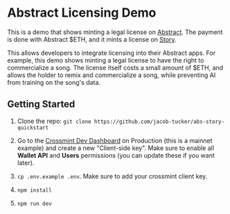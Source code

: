 # Abstract Licensing Demo

This is a demo that shows minting a legal license on [Abstract](https://docs.abs.xyz). The payment is done with Abstract $ETH, and it mints a license on [Story](https://docs.story.foundation).

This allows developers to integrate licensing into their Abstract apps. For example, this demo shows minting a legal license to have the right to commercialize a song. The license itself costs a small amount of $ETH, and allows the holder to remix and commercialize a song, while preventing AI from training on the song's data.

## Getting Started

1. Clone the repo: `git clone https://github.com/jacob-tucker/abs-story-quickstart`

2. Go to the [Crossmint Dev Dashboard](https://www.crossmint.com/console/projects/apiKeys) on Production (this is a mainnet example) and create a new "Client-side key". Make sure to enable all **Wallet API** and **Users** permissions (you can update these if you want later).

3. `cp .env.example .env`. Make sure to add your crossmint client key.

4. `npm install`

5. `npm run dev`
